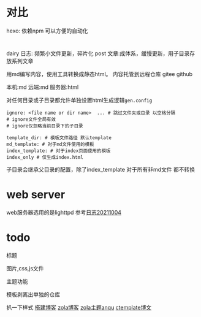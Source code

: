 # 对比
hexo: 依赖npm 可以方便的自动化

# 
dairy 日志: 频繁小文件更新，碎片化
post 文章:成体系，缓慢更新，用子目录存放系列文章


用md编写内容，使用工具转换成静态html。
内容托管到远程仓库 gitee github

本机:md
远端:md
服务器:html

对任何目录或子目录都允许单独设置html生成逻辑`gen.config`
```
ignore: <file name or dir name>  ... # 跳过文件夹或目录 以空格分隔
# ignore文件全局有效
# ignore仅忽略当前目录下的子目录

template_dir: # 模板文件路径 默认template
md_template: # 对于md文件使用的模板
index_template: # 对于index页面使用的模板
index_only # 仅生成index.html
```
子目录会继承父目录的配置，除了index_template
对于所有非md文件 都不转换

# web server
web服务器选用的是lighttpd
参考[日志20211004](/dairy/20211004.md)

# todo
标题

图片,css,js文件

主题功能

模板剥离出单独的仓库

扒一下样式
[搭建博客](https://www.cnblogs.com/jie-fang/p/13445913.html)
[zola博客](https://caiye.one/zola-quick-start/)
[zola主题anqu](https://github.com/zbrox/anpu-zola-theme)
[ctemplate博文](https://www.cnblogs.com/qinwanlin/p/5113228.html)